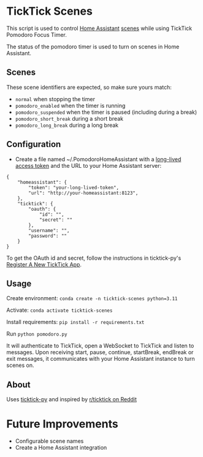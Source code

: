 # TickTick Scenes

This script is used to control [Home Assistant](https://www.home-assistant.io/) [scenes](https://www.home-assistant.io/integrations/scene) while using TickTick Pomodoro Focus Timer.

The status of the pomodoro timer is used to turn on scenes in Home Assistant.

## Scenes

These scene identifiers are expected, so make sure yours match:

 - `normal` when stopping the timer
 - `pomodoro_enabled` when the timer is running
 - `pomodoro_suspended` when the timer is paused (including during a break)
 - `pomodoro_short_break` during a short break
 - `pomodoro_long_break` during a long break

## Configuration

- Create a file named ~/.PomodoroHomeAssistant with a [long-lived access token](https://developers.home-assistant.io/docs/auth_api/#long-lived-access-token) and the URL to your Home Assistant server:

```
{
    "homeassistant": {
        "token": "your-long-lived-token",
        "url": "http://your-homeassistant:8123",
    },
    "ticktick": {
        "oauth": {
            "id": "",
            "secret": ""
        },
        "username": "",
        "password": ""
    }
}
```

To get the OAuth id and secret, follow the instructions in ticktick-py's [Register A New TickTick App](https://github.com/lazeroffmichael/ticktick-py#register-a-new-ticktick-app).

## Usage

Create environment: `conda create -n ticktick-scenes python=3.11`

Activate: `conda activate ticktick-scenes`

Install requirements: `pip install -r requirements.txt`

Run `python pomodoro.py`

It will authenticate to TickTick, open a WebSocket to TickTick and listen to messages. Upon receiving start, pause, continue, startBreak, endBreak or exit messages, it communicates with your Home Assistant instance to turn scenes on.

## About

Uses [ticktick-py](https://github.com/lazeroffmichael/ticktick-py) and inspired by [r/ticktick on Reddit](https://www.reddit.com/r/ticktick/comments/yob4h4/api_v2_documentation/)

# Future Improvements

 - Configurable scene names
 - Create a Home Assistant integration
